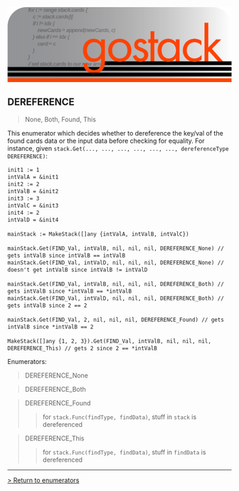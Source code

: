 ![Banner](../../media/gostack_SmallerTransparent.png)

<h2>DEREFERENCE</h2>

 > None, Both, Found, This

This enumerator which decides whether to dereference the key/val of the found cards data or the input data before checking for equality.  For instance, given `stack.Get(..., ..., ..., ..., ..., ..., dereferenceType DEREFERENCE)`:

```
init1 := 1
intValA = &init1
init2 := 2
intValB = &init2
init3 := 3
intValC = &init3
init4 := 2
intValD = &init4

mainStack := MakeStack([]any {intValA, intValB, intValC})

mainStack.Get(FIND_Val, intValB, nil, nil, nil, DEREFERENCE_None) // gets intValB since intValB == intValB
mainStack.Get(FIND_Val, intValD, nil, nil, nil, DEREFERENCE_None) // doesn't get intValB since intValB != intValD

mainStack.Get(FIND_Val, intValB, nil, nil, nil, DEREFERENCE_Both) // gets intValB since *intValB == *intValB
mainStack.Get(FIND_Val, intValD, nil, nil, nil, DEREFERENCE_Both) // gets intValB since 2 == 2

mainStack.Get(FIND_Val, 2, nil, nil, nil, DEREFERENCE_Found) // gets intValB since *intValB == 2

MakeStack([]any {1, 2, 3}).Get(FIND_Val, intValB, nil, nil, nil, DEREFERENCE_This) // gets 2 since 2 == *intValB
```

Enumerators:
 > DEREFERENCE_None
 
 > DEREFERENCE_Both

 > DEREFERENCE_Found
 >> for `stack.Func(findType, findData)`, stuff in `stack` is dereferenced

 > DEREFERENCE_This
 >> for `stack.Func(findType, findData)`, stuff in `findData` is dereferenced

 ---

 [> Return to enumerators](../enumsAPI.md)